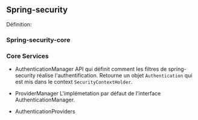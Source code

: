 ## Spring-security

Définition:

### Spring-security-core

### Core Services

* AuthenticationManager
API qui définit comment les filtres de spring-security réalise l'authentification.
Retourne un objet `Authentication` qui est mis dans le context `SecurityContextHolder`.


* ProviderManager
L'implémetation par défaut de l'interface AuthenticationManager.


* AuthenticationProviders
